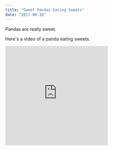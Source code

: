 ```yaml
---
title: "Sweet Pandas Eating Sweets"
date: "2017-08-10"
---
```

Pandas are really sweet.

Here's a video of a panda eating sweets.

<iframe width="325" height="315" src="https://www.youtube.com/embed/4n0xNbfJLR8" frameborder="0" allowfullscreen></iframe>